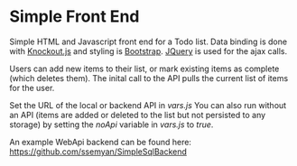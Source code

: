 # Simple Front End

Simple HTML and Javascript front end for a Todo list. Data binding is done with [Knockout.js](https://knockoutjs.com/) and styling is [Bootstrap](http://getbootstrap.com/). [JQuery](http://jquery.com/) is used for the ajax calls. 

Users can add new items to their list, or mark existing items as complete (which deletes them). The inital call to the API pulls the current list of items for the user. 

Set the URL of the local or backend API in *vars.js* You can also run without an API (items are added or deleted to the list but not persisted to any storage) by setting the *noApi* variable in *vars.js* to *true*. 

An example WebApi backend can be found here: https://github.com/ssemyan/SimpleSqlBackend